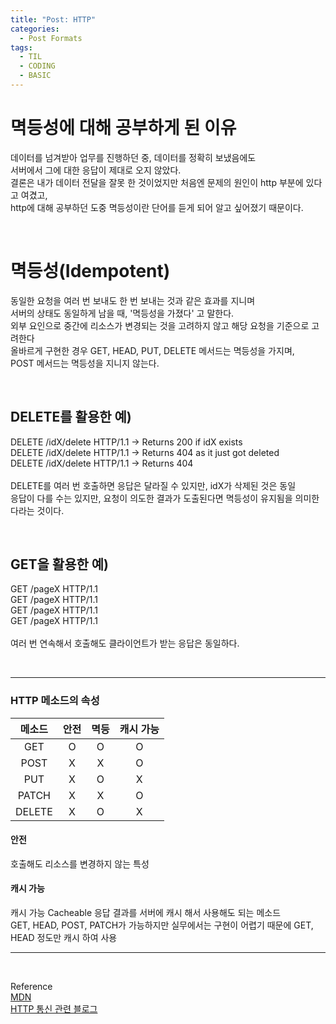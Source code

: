 ```yaml
---
title: "Post: HTTP"
categories:
  - Post Formats
tags:
  - TIL
  - CODING
  - BASIC
---
```


# 멱등성에 대해 공부하게 된 이유
데이터를 넘겨받아 업무를 진행하던 중, 데이터를 정확히 보냈음에도<br>
서버에서 그에 대한 응답이 제대로 오지 않았다.<br>
결론은 내가 데이터 전달을 잘못 한 것이었지만 처음엔 문제의 원인이 http 부분에 있다고 여겼고,<br>
http에 대해 공부하던 도중 멱등성이란 단어를 듣게 되어 알고 싶어졌기 때문이다.

<br>

# 멱등성(Idempotent)
동일한 요청을 여러 번 보내도 한 번 보내는 것과 같은 효과를 지니며<br>
서버의 상태도 동일하게 남을 때, '멱등성을 가졌다' 고 말한다.<br>
외부 요인으로 중간에 리소스가 변경되는 것을 고려하지 않고 해당 요청을 기준으로 고려한다<br>
올바르게 구현한 경우 GET, HEAD, PUT, DELETE 메서드는 멱등성을 가지며,<br>
POST 메서드는 멱등성을 지니지 않는다. <br>

<br>

## DELETE를 활용한 예)

DELETE /idX/delete HTTP/1.1   -> Returns 200 if idX exists<br>
DELETE /idX/delete HTTP/1.1   -> Returns 404 as it just got deleted<br>
DELETE /idX/delete HTTP/1.1   -> Returns 404<br>
<br>
DELETE를 여러 번 호출하면 응답은 달라질 수 있지만, idX가 삭제된 것은 동일<br>
응답이 다를 수는 있지만, 요청이 의도한 결과가 도출된다면 멱등성이 유지됨을 의미한다라는 것이다.

<br>

## GET을 활용한 예)

GET /pageX HTTP/1.1<br>
GET /pageX HTTP/1.1<br>
GET /pageX HTTP/1.1<br>
GET /pageX HTTP/1.1<br>
<br>
여러 번 연속해서 호출해도 클라이언트가 받는 응답은 동일하다.<br>

<br>

---

### HTTP 메소드의 속성

|메소드|안전|멱등|캐시 가능|
|:---:|:---:|:---:|:---:|
|GET|O|O|O|
|POST|X|X|O|
|PUT|X|O|X|
|PATCH|X|X|O|
|DELETE|X|O|X|

#### 안전
호출해도 리소스를 변경하지 않는 특성

#### 캐시 가능
캐시 가능 Cacheable
응답 결과를 서버에 캐시 해서 사용해도 되는 메소드<br>
GET, HEAD, POST, PATCH가 가능하지만 실무에서는 구현이 어렵기 때문에 GET, HEAD 정도만 캐시 하여 사용

---

<br>

Reference<br>
[MDN](https://developer.mozilla.org/ko/docs/Glossary/Idempotent)<br>
[HTTP 통신 관련 블로그](https://atoz-developer.tistory.com/117)

